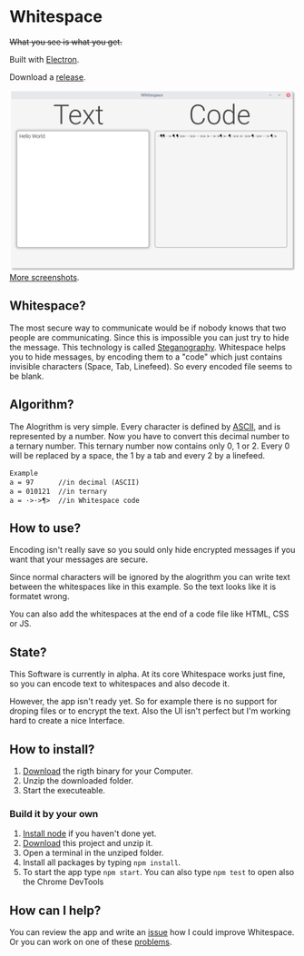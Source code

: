 # Whitespace
~~What you see is what you get.~~

Built with [Electron](http://electron.atom.io/ "Click to learn more about Electron").

Download a [release](https://github.com/flofriday/Whitespace/releases "Click to see all releases.").

![Test](screenshots/v0.0.2/Mainscreen_filled.png)
[More screenshots](screenshots/v0.0.2/Screenshots.md).
## Whitespace?
The most secure way to communicate would be if nobody knows that two people are communicating. Since this is impossible you can just try to hide the message. This technology is called [Steganography](https://en.wikipedia.org/wiki/Steganography "Wikipeda about Steganography"). Whitespace helps you to hide messages, by encoding them to a "code" which just contains invisible characters (Space, Tab, Linefeed). So every encoded file seems to be blank.

## Algorithm?
The Alogrithm is very simple. Every character is defined by [ASCII](https://en.wikipedia.org/wiki/ASCII), and is represented by a number. Now you have to convert this decimal number to a ternary number. This ternary number now contains only 0, 1 or 2. Every 0 will be replaced by a space, the 1 by a tab and every 2 by a linefeed.

	Example
    a = 97		//in decimal (ASCII)
    a = 010121	//in ternary
    a = ·>·>¶>	//in Whitespace code

## How to use?
Encoding isn't really save so you sould only hide encrypted messages if you want that your messages are secure.

Since normal characters will be ignored by the alogrithm you can write text between the whitespaces like in this example. So the text looks like it is formatet wrong.

You can also add the whitespaces at the end of a code file like HTML, CSS or JS.

## State?
This Software is currently in alpha. At its core Whitespace works just fine, so you can encode text to whitespaces and also decode it.

However, the app isn't ready yet. So for example there is no support for droping files or to encrypt the text. Also the UI isn't perfect but I'm working hard to create a nice Interface.



## How to install?
1. [Download](https://github.com/flofriday/Whitespace/releases/tag/v0.0.2-alpha) the rigth binary for your Computer.
2. Unzip the downloaded folder.
3. Start the executeable.

### Build it by your own
1. [Install node](https://nodejs.org/en/download/ "Go to the node website.") if you haven't done yet.
2. [Download](https://github.com/flofriday/Whitespace/archive/master.zip) this project and unzip it.
3. Open a terminal in the unziped folder.
4. Install all packages by typing `npm install`.
5. To start the app type `npm start`. You can also type `npm test` to open also the Chrome DevTools


## How can I help?
You can review the app and write an [issue](https://github.com/flofriday/Whitespace/issues "Create a new issue") how I could improve Whitespace.
Or you can work on one of these [problems](TODO.md "TODO.md").
